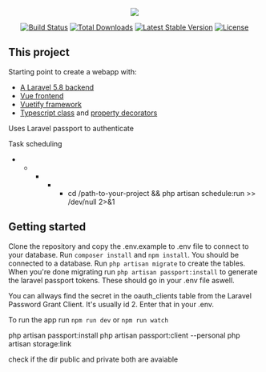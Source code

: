 <p align="center"><img src="https://laravel.com/assets/img/components/logo-laravel.svg"></p>

<p align="center">
<a href="https://travis-ci.org/laravel/framework"><img src="https://travis-ci.org/laravel/framework.svg" alt="Build Status"></a>
<a href="https://packagist.org/packages/laravel/framework"><img src="https://poser.pugx.org/laravel/framework/d/total.svg" alt="Total Downloads"></a>
<a href="https://packagist.org/packages/laravel/framework"><img src="https://poser.pugx.org/laravel/framework/v/stable.svg" alt="Latest Stable Version"></a>
<a href="https://packagist.org/packages/laravel/framework"><img src="https://poser.pugx.org/laravel/framework/license.svg" alt="License"></a>
</p>

## This project

Starting point to create a webapp with:

- [A Laravel 5.8 backend](https://laravel.com/docs/5.8/)
- [Vue frontend](https://vuejs.org/)
- [Vuetify framework](https://vuetifyjs.com/en/)
- [Typescript class](https://github.com/vuejs/vue-class-component) and [property decorators](https://github.com/kaorun343/vue-property-decorator)

Uses Laravel passport to authenticate


Task scheduling
* * * * * cd /path-to-your-project && php artisan schedule:run >> /dev/null 2>&1

## Getting started

Clone the repository and copy the .env.example to .env file to connect to your database. Run ``` composer install ``` and ```npm install```. You should be connected to a database. Run ```php artisan migrate``` to create the tables.  
When you're done migrating run ```php artisan passport:install``` to generate the laravel passport tokens. These should go in your .env file aswell. 

You can allways find the secret in the oauth_clients table from the Laravel Password Grant Client. It's usually id 2. Enter that in your .env.

To run the app run ```npm run dev``` or ```npm run watch``` 


php artisan passport:install
php artisan passport:client --personal
php artisan storage:link

check if the dir public and private both are avaiable